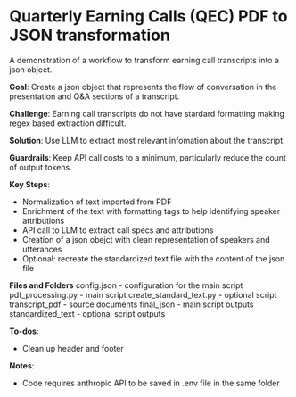 # Quarterly Earning Calls (QEC) PDF to JSON transformation

A demonstration of a workflow to transform earning call transcripts into a json object.

**Goal**: Create a json object that represents the flow of conversation in the presentation and Q&A sections of a transcript.

**Challenge**: Earning call transcripts do not have stardard formatting making regex based extraction difficult.

**Solution**: Use LLM to extract most relevant infomation about the transcript.

**Guardrails**: Keep API call costs to a minimum, particularly reduce the count of output tokens.

**Key Steps**:
- Normalization of text imported from PDF
- Enrichment of the text with formatting tags to help identifying speaker attributions
- API call to LLM to extract call specs and attributions
- Creation of a json obejct with clean representation of speakers and utterances
- Optional: recreate the standardized text file with the content of the json file

**Files and Folders**
config.json - configuration for the main script
pdf_processing.py - main script
create_standard_text.py - optional script
transcript_pdf - source documents
final_json - main script outputs
standardized_text - optional script outputs

**To-dos**:
- Clean up header and footer

**Notes**:
- Code requires anthropic API to be saved in .env file in the same folder